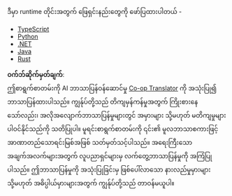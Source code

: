 <!--
CO_OP_TRANSLATOR_METADATA:
{
  "original_hash": "4117a42f3e7baae859515f7b8b911e56",
  "translation_date": "2025-08-18T18:53:38+00:00",
  "source_file": "03-GettingStarted/01-first-server/solution/README.md",
  "language_code": "my"
}
-->
ဒီမှာ runtime တိုင်းအတွက် ဖြေရှင်းနည်းတွေကို ဖော်ပြထားပါတယ် -

- [TypeScript](./typescript/README.md)
- [Python](./python/README.md)
- [.NET](./dotnet/README.md)
- [Java](./java/README.md)
- [Rust](./rust/README.md)

**ဝက်ဘ်ဆိုက်မှတ်ချက်**:  
ဤစာရွက်စာတမ်းကို AI ဘာသာပြန်ဝန်ဆောင်မှု [Co-op Translator](https://github.com/Azure/co-op-translator) ကို အသုံးပြု၍ ဘာသာပြန်ထားပါသည်။ ကျွန်ုပ်တို့သည် တိကျမှန်ကန်မှုအတွက် ကြိုးစားနေသော်လည်း၊ အလိုအလျောက်ဘာသာပြန်မှုများတွင် အမှားများ သို့မဟုတ် မတိကျမှုများ ပါဝင်နိုင်သည်ကို သတိပြုပါ။ မူရင်းစာရွက်စာတမ်းကို ၎င်း၏ မူလဘာသာစကားဖြင့် အာဏာတည်သောရင်းမြစ်အဖြစ် သတ်မှတ်သင့်ပါသည်။ အရေးကြီးသော အချက်အလက်များအတွက် လူပညာရှင်များမှ လက်တွေ့ဘာသာပြန်မှုကို အကြံပြုပါသည်။ ဤဘာသာပြန်မှုကို အသုံးပြုခြင်းမှ ဖြစ်ပေါ်လာသော နားလည်မှုမှားများ သို့မဟုတ် အဓိပ္ပါယ်မှားများအတွက် ကျွန်ုပ်တို့သည် တာဝန်မယူပါ။